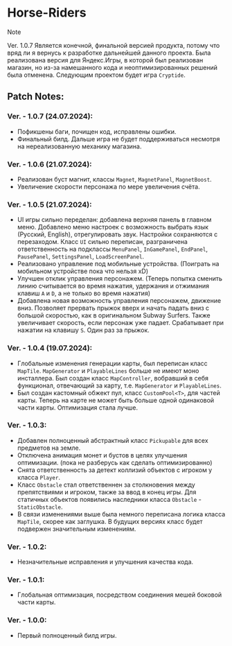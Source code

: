 # Horse-Riders
> [!NOTE]
> Ver. 1.0.7 Является конечной, финальной версией продукта, потому что вряд ли я вернусь к разработке дальнейшей данного проекта. Была реализована версия для Яндекс.Игры, в которой был реализован магазин, но из-за намешанного кода и неоптимизированных решений была отменена. Следующим проектом будет игра `Cryptide`. 
## Patch Notes:  
### Ver. - 1.0.7 (24.07.2024):  
- Пофикшены баги, почищен код, исправлены ошибки.
- Финальный билд. Дальше игра не будет поддерживаться несмотря на нереализованную механику магазина.  
### Ver. - 1.0.6 (21.07.2024):  
- Реализован буст магнит, классы `Magnet`, `MagnetPanel`, `MagnetBoost`.  
- Увеличение скорости персонажа по мере увеличения счёта.  
### Ver. - 1.0.5 (21.07.2024):  
- UI игры сильно переделан: добавлена верхняя панель в главном меню. Добавлено меню настроек с возможность выбрать язык (Русский, English), отрегулировать звук. Настройки сохраняются с перезаходом. Класс `UI` сильно переписан, разграничена ответственность на подклассы `MenuPanel`, `InGamePanel`, `EndPanel`, `PausePanel`, `SettingsPanel`, `LoadScreenPanel`.  
- Реализовано управление под мобильные устройства. (Поиграть на мобильном устройстве пока что нельзя xD)  
- Улучшен отклик управления персонажем. (Теперь попытка сменить линию считывается во время нажатия, удержания и отжимания клавиш `A` и `D`, а не только во время нажатия)
- Добавлена новая возможность управления персонажем, движение вниз. Позволяет прервать прыжок вверх и начать падать вниз с большой скоростью, как в оригинальном Subway Surfers. Также увеличивает скорость, если персонаж уже падает. Срабатывает при нажатии на клавишу `S`. Один раз за прыжок.
### Ver. - 1.0.4 (19.07.2024):  
- Глобальные изменения генерации карты, был переписан класс `MapTile`. `MapGenerator` и `PlayableLines` больше не имеют моно инсталлера. Был создан класс `MapController`, вобравший в себя функционал, отвечающий за карту, т.е. `MapGenerator` и `PlayableLines`.  
- Был создан кастомный обжект пул, класс `CustomPool<T>`, для частей карты. Теперь на карте не может быть больше одной одинаковой части карты. Оптимизация стала лучше. 
### Ver. - 1.0.3:  
- Добавлен полноценный абстрактный класс `Pickupable` для всех предметов на земле.  
- Отключена анимация монет и бустов в целях улучшения оптимизации. (пока не разберусь как сделать оптимизированно)  
- Снята ответственность за детект коллизий объектов с игроком у класса `Player`.  
- Класс `Obstacle` стал ответственнен за столкновения между препятствиями и игроком, также за ввод в конец игры. Для статичных объектов появились наследники класса `Obstacle` - `StaticObstacle`.  
- В связи изменениями выше была немного переписана логика класса `MapTile`, скорее как заглушка. В будущих версиях класс будет подвержен значительным изменениям.  
### Ver. - 1.0.2:  
- Незначительные исправления и улучшения качества кода.  
### Ver. - 1.0.1:  
- Глобальная оптимизация, посредством соединения мешей боковой части карты.  
### Ver. - 1.0.0:  
- Первый полноценный билд игры.